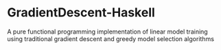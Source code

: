# GradientDescent-Haskell
A pure functional programming implementation of linear model training using traditional gradient descent and
greedy model selection  algorithms

